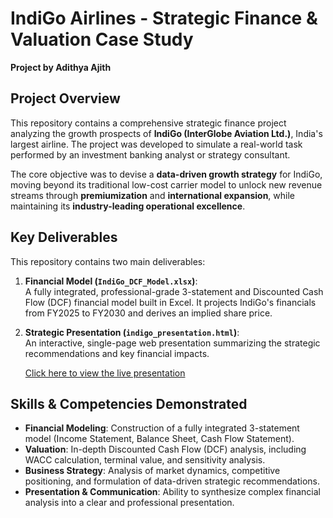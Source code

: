 # IndiGo Airlines - Strategic Finance & Valuation Case Study
**Project by Adithya Ajith**

## Project Overview
This repository contains a comprehensive strategic finance project analyzing the growth prospects of **IndiGo (InterGlobe Aviation Ltd.)**, India's largest airline. The project was developed to simulate a real-world task performed by an investment banking analyst or strategy consultant.

The core objective was to devise a **data-driven growth strategy** for IndiGo, moving beyond its traditional low-cost carrier model to unlock new revenue streams through **premiumization** and **international expansion**, while maintaining its **industry-leading operational excellence**.

## Key Deliverables
This repository contains two main deliverables:

1. **Financial Model (`IndiGo_DCF_Model.xlsx`)**:  
   A fully integrated, professional-grade 3-statement and Discounted Cash Flow (DCF) financial model built in Excel. It projects IndiGo's financials from FY2025 to FY2030 and derives an implied share price.

2. **Strategic Presentation (`indigo_presentation.html`)**:  
   An interactive, single-page web presentation summarizing the strategic recommendations and key financial impacts.  

   [Click here to view the live presentation](https://adiadvay.github.io/IndiGo-Strategic-Finance-Project/indigo_presentation.html)

## Skills & Competencies Demonstrated
- **Financial Modeling**: Construction of a fully integrated 3-statement model (Income Statement, Balance Sheet, Cash Flow Statement).  
- **Valuation**: In-depth Discounted Cash Flow (DCF) analysis, including WACC calculation, terminal value, and sensitivity analysis.  
- **Business Strategy**: Analysis of market dynamics, competitive positioning, and formulation of data-driven strategic recommendations.  
- **Presentation & Communication**: Ability to synthesize complex financial analysis into a clear and professional presentation.

